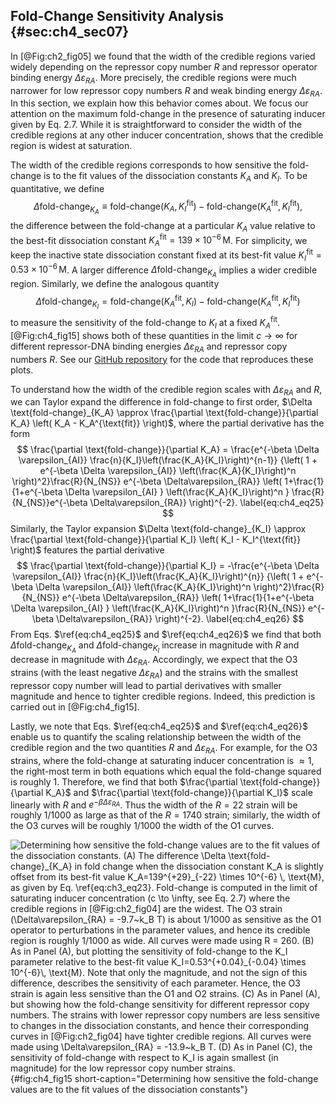 ## Fold-Change Sensitivity Analysis {#sec:ch4_sec07}

In [@Fig:ch2_fig05] we found that the width of the credible regions varied
widely depending on the repressor copy number $R$ and repressor operator binding
energy $\Delta \varepsilon_{RA}$. More precisely, the credible regions were much
narrower for low repressor copy numbers $R$ and weak binding energy
$\Delta\varepsilon_{RA}$. In this section, we explain how this behavior comes
about. We focus our attention on the maximum fold-change in the presence of
saturating inducer given by Eq. 2.7. While it is straightforward to consider the
width of the credible regions at any other inducer concentration, shows that the
credible region is widest at saturation.

The width of the credible regions corresponds to how sensitive the fold-change
is to the fit values of the dissociation constants $K_A$ and $K_I$. To be
quantitative, we define
$$
\Delta \text{fold-change}_{K_A} \equiv \text{fold-change}(K_A,K_I^\text{fit}) - 
\text{fold-change}(K_A^\text{fit},K_I^\text{fit}),
\label{eq:ch4_eq23}
$$
the difference between the fold-change at a particular $K_A$ value relative to
the best-fit dissociation constant $K_A^\text{fit}=139 \times 10^{-6} \,
\text{M}$. For simplicity, we keep the inactive state dissociation constant
fixed at its best-fit value $K_I^\text{fit}=0.53 \times 10^{-6}\, \text{M}$. A
larger difference $\Delta \text{fold-change}_{K_A}$ implies a wider credible
region. Similarly, we define the analogous quantity
$$
\Delta \text{fold-change}_{K_I} = \text{fold-change}(K_A^{\text{fit}},K_I) - 
\text{fold-change}(K_A^{\text{fit}},K_I^{\text{fit}})
\label{eq:ch4_eq24}
$$
to measure the sensitivity of the fold-change to $K_I$ at a fixed
$K_A^{\text{fit}}$. [@Fig:ch4_fig15] shows both of these quantities in the limit
$c \to \infty$ for different repressor-DNA binding energies
$\Delta\varepsilon_{RA}$ and repressor copy numbers $R$. See our [GitHub
repository](https://github.com/RPGroup-PBoC/mwc_induction/blob/master/code/analysis/sensitivity_analysis.ipynb)
for the code that reproduces these plots.

To understand how the width of the credible region scales with
$\Delta\varepsilon_{RA}$ and $R$, we can Taylor expand the difference in
fold-change to first order, $\Delta \text{fold-change}_{K_A} \approx
\frac{\partial \text{fold-change}}{\partial K_A} \left( K_A - K_A^{\text{fit}}
\right)$, where the partial derivative has the form
$$
\frac{\partial \text{fold-change}}{\partial K_A} =
\frac{e^{-\beta \Delta \varepsilon_{AI}} 
\frac{n}{K_I}\left(\frac{K_A}{K_I}\right)^{n-1}}
{\left( 1 + e^{-\beta \Delta \varepsilon_{AI}} 
\left(\frac{K_A}{K_I}\right)^n \right)^2}\frac{R}{N_{NS}}
e^{-\beta \Delta\varepsilon_{RA}} 
\left(
1+\frac{1}{1+e^{-\beta \Delta \varepsilon_{AI} }
\left(\frac{K_A}{K_I}\right)^n }
\frac{R}{N_{NS}}e^{-\beta \Delta\varepsilon_{RA}}
\right)^{-2}.
\label{eq:ch4_eq25}
$$
Similarly, the Taylor expansion
$\Delta \text{fold-change}_{K_I} \approx \frac{\partial
    \text{fold-change}}{\partial K_I} \left( K_I - K_I^{\text{fit}} \right)$
features the partial derivative 
$$
\frac{\partial \text{fold-change}}{\partial K_I} = 
-\frac{e^{-\beta \Delta \varepsilon_{AI}} 
\frac{n}{K_I}\left(\frac{K_A}{K_I}\right)^{n}}
{\left( 1 + e^{-\beta \Delta \varepsilon_{AI}} 
\left(\frac{K_A}{K_I}\right)^n \right)^2}\frac{R}{N_{NS}}
e^{-\beta \Delta\varepsilon_{RA}}
\left(
1+\frac{1}{1+e^{-\beta \Delta \varepsilon_{AI} }
\left(\frac{K_A}{K_I}\right)^n }\frac{R}{N_{NS}}
e^{-\beta \Delta\varepsilon_{RA}} \right)^{-2}.
\label{eq:ch4_eq26}
$$
From Eqs. $\ref{eq:ch4_eq25}$ and $\ref{eq:ch4_eq26}$ we find that both $\Delta
\text{fold-change}_{K_A}$ and $\Delta \text{fold-change}_{K_I}$ increase in
magnitude with $R$ and decrease in magnitude with $\Delta\varepsilon_{RA}$.
Accordingly, we expect that the O3 strains (with the least negative
$\Delta\varepsilon_{RA}$) and the strains with the smallest repressor copy
number will lead to partial derivatives with smaller magnitude and hence to
tighter credible regions. Indeed, this prediction is carried out in
[@Fig:ch4_fig15].

Lastly, we note that Eqs. $\ref{eq:ch4_eq25}$ and $\ref{eq:ch4_eq26}$ enable us
to quantify the scaling relationship between the width of the credible region
and the two quantities $R$ and $\Delta\varepsilon_{RA}$. For example, for the O3
strains, where the fold-change at saturating inducer concentration is $\approx
1$, the right-most term in both equations which equal the fold-change squared
is roughly 1. Therefore, we find that both $\frac{\partial
\text{fold-change}}{\partial K_A}$ and $\frac{\partial
\text{fold-change}}{\partial K_I}$ scale linearly with $R$ and $e^{-\beta
\Delta\varepsilon_{RA}}$. Thus the width of the $R=22$ strain will be roughly
1/1000 as large as that of the $R=1740$ strain; similarly, the width of the O3
curves will be roughly 1/1000 the width of the O1 curves.

![**Determining how sensitive the fold-change values are to the fit values of
the dissociation constants.** (A) The difference $\Delta
\text{fold-change}_{K_A}$ in fold change when the dissociation constant $K_A$ is
slightly offset from its best-fit value $K_A=139^{+29}_{-22} \times 10^{-6} \,
\text{M}$, as given by Eq. $\ref{eq:ch3_eq23}$. Fold-change is computed in the
limit of saturating inducer concentration ($c \to \infty$, see Eq. 2.7) where
the credible regions in [@Fig:ch2_fig04] are the widest. The O3 strain
($\Delta\varepsilon_{RA} = -9.7~k_B T$) is about 1/1000 as sensitive as the O1
operator to perturbations in the parameter values, and hence its credible region
is roughly 1/1000 as wide. All curves were made using $R = 260$. (B) As in Panel
(A), but plotting the sensitivity of fold-change to the $K_I$ parameter relative
to the best-fit value $K_I=0.53^{+0.04}_{-0.04} \times 10^{-6}\, \text{M}$. Note
that only the magnitude, and not the sign of this difference, describes the
sensitivity of each parameter. Hence, the O3 strain is again less sensitive than
the O1 and O2 strains. (C) As in Panel (A), but showing how the fold-change
sensitivity for different repressor copy numbers. The strains with lower
repressor copy numbers are less sensitive to changes in the dissociation
constants, and hence their corresponding curves in [@Fig:ch2_fig04] have tighter
credible regions. All curves were made using $\Delta\varepsilon_{RA} = -13.9~k_B
T$. (D) As in Panel (C), the sensitivity of fold-change with respect to $K_I$ is
again smallest (in magnitude) for the low repressor copy number
strains.](ch4_fig15){#fig:ch4_fig15 short-caption="Determining how sensitive the
fold-change values are to the fit values of the dissociation constants"}
